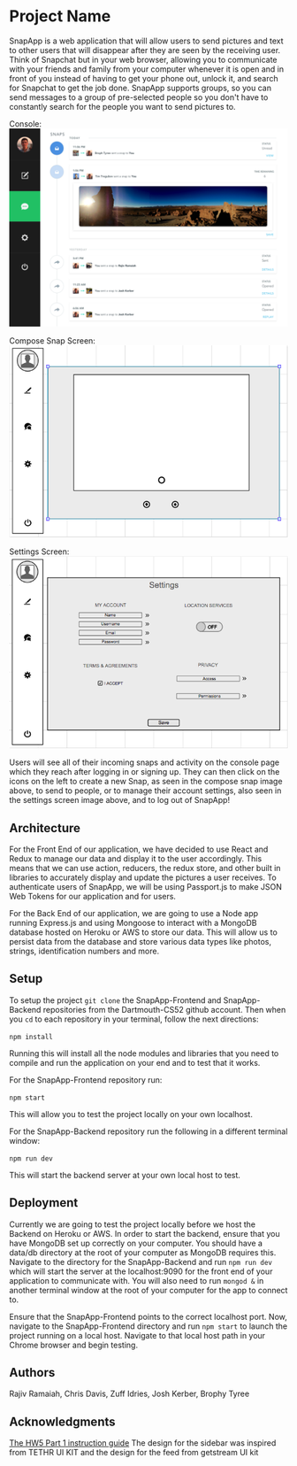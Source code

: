# Project Name

SnapApp is a web application that will allow users to send pictures and text to other users that will disappear after they are seen by the receiving user. Think of Snapchat but in your web browser, allowing you to communicate with your friends and family from your computer whenever it is open and in front of you instead of having to get your phone out, unlock it, and search for Snapchat to get the job done. SnapApp supports groups, so you can send messages to a group of pre-selected people so you don't have to constantly search for the people you want to send pictures to.

Console:
![Image](./images/Snaps-preview.png)

Compose Snap Screen:
![Image](./images/compose-wire.png)

Settings Screen:
![Image](./images/settings-wire.png)



Users will see all of their incoming snaps and activity on the console page which they reach after logging in or signing up. They can then click on the icons on the left to create a new Snap, as seen in the compose snap image above, to send to people, or to manage their account settings, also seen in the settings screen image above, and to log out of SnapApp!


## Architecture

For the Front End of our application, we have decided to use React and Redux to manage our data and display it to the user accordingly. This means that we can use action, reducers, the redux store, and other built in libraries to accurately display and update the pictures a user receives. To authenticate users of SnapApp, we will be using Passport.js to make JSON Web Tokens for our application and for users.

For the Back End of our application, we are going to use a Node app running Express.js and using Mongoose to interact with a MongoDB database hosted on Heroku or AWS to store our data. This will allow us to persist data from the database and store various data types like photos, strings, identification numbers and more.

## Setup

To setup the project `git clone` the SnapApp-Frontend and SnapApp-Backend repositories from the Dartmouth-CS52 github account. Then when you `cd` to each repository in your terminal, follow the next directions:

`npm install`

Running this will install all the node modules and libraries that you need to compile and run the application on your end and to test that it works.

For the SnapApp-Frontend repository run:

`npm start`

This will allow you to test the project locally on your own localhost.

For the SnapApp-Backend repository run the following in a different terminal window:

`npm run dev`

This will start the backend server at your own local host to test.


## Deployment

Currently we are going to test the project locally before we host the Backend on Heroku or AWS. In order to start the backend, ensure that you have MongoDB set up correctly on your computer. You should have a data/db directory at the root of your computer as MongoDB requires this. Navigate to the directory for the SnapApp-Backend and run `npm run dev` which will start the server at the localhost:9090 for the front end of your application to communicate with. You will also need to run `mongod &` in another terminal window at the root of your computer for the app to connect to.

Ensure that the SnapApp-Frontend points to the correct localhost port. Now, navigate to the SnapApp-Frontend directory and run `npm start` to launch the project running on a local host. Navigate to that local host path in your Chrome browser and begin testing.

## Authors

Rajiv Ramaiah, Chris Davis, Zuff Idries, Josh Kerber, Brophy Tyree

## Acknowledgments
[The HW5 Part 1 instruction guide](http://cs52.me/assignments/hw5p1/)
The design for the sidebar was inspired from TETHR UI KIT and the design for the feed from getstream UI kit
